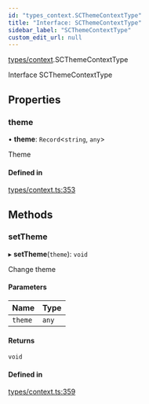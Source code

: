 ```yaml
---
id: "types_context.SCThemeContextType"
title: "Interface: SCThemeContextType"
sidebar_label: "SCThemeContextType"
custom_edit_url: null
---
```


[types/context](../modules/types_context).SCThemeContextType

Interface SCThemeContextType

## Properties

### theme

• **theme**: `Record`<`string`, `any`\>

Theme

#### Defined in

[types/context.ts:353](https://github.com/selfcommunity/community-ui/blob/7f26f69/packages/sc-core/src/types/context.ts#L353)

## Methods

### setTheme

▸ **setTheme**(`theme`): `void`

Change theme

#### Parameters

| Name | Type |
| :------ | :------ |
| `theme` | `any` |

#### Returns

`void`

#### Defined in

[types/context.ts:359](https://github.com/selfcommunity/community-ui/blob/7f26f69/packages/sc-core/src/types/context.ts#L359)

